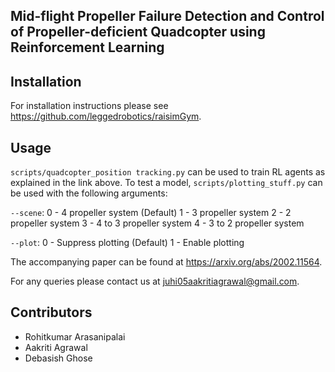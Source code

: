 ## Mid-flight Propeller Failure Detection and Control of Propeller-deficient Quadcopter using Reinforcement Learning

## Installation

For installation instructions please see https://github.com/leggedrobotics/raisimGym.

## Usage 

`scripts/quadcopter_position tracking.py` can be used to train RL agents as explained in the link above. To test a model, `scripts/plotting_stuff.py` can be used with the following arguments:

`--scene`:
0 - 4 propeller system (Default)
1 - 3 propeller system
2 - 2 propeller system
3 - 4 to 3 propeller system
4 - 3 to 2 propeller system

`--plot`:
0 - Suppress plotting (Default)
1 - Enable plotting


The accompanying paper can be found at https://arxiv.org/abs/2002.11564.

For any queries please contact us at juhi05aakritiagrawal@gmail.com.

## Contributors

- Rohitkumar Arasanipalai
- Aakriti Agrawal
- Debasish Ghose


